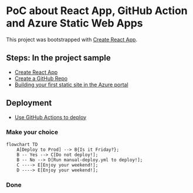 # PoC about React App, GitHub Action and Azure Static Web Apps

This project was bootstrapped with [Create React App](https://github.com/facebook/create-react-app).

## Steps: In the project sample

- [Create React App](https://github.com/facebook/create-react-app)
- [Create a GitHub Repo](https://docs.github.com/en/get-started/quickstart/create-a-repo)
- [Building your first static site in the Azure portal](https://docs.microsoft.com/en-us/azure/static-web-apps/get-started-portal?tabs=react)

## Deployment
- [Use GitHub Actions to deploy](https://github.com/marketplace/actions/azure-static-web-apps-deploy)


### Make your choice

```mermaid
flowchart TD
    A[Deploy to Prod] --> B{Is it Friday?};
    B -- Yes --> C[Do not deploy!];
    B -- No --> D[Run manual-deploy.yml to deploy!];
    C ----> E[Enjoy your weekend!];
    D ----> E[Enjoy your weekend!];
```
 ### Done 
